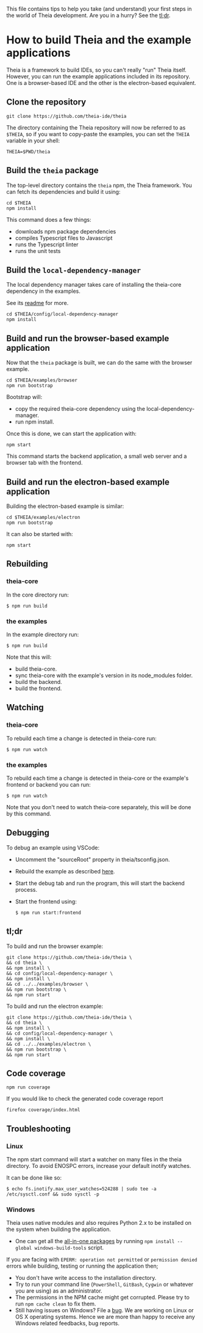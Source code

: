 This file contains tips to help you take (and understand) your first steps in
the world of Theia development.  Are you in a hurry?  See the [tl;dr](#tldr).

# How to build Theia and the example applications

Theia is a framework to build IDEs, so you can't really "run" Theia itself.
However, you can run the example applications included in its repository.  One
is a browser-based IDE and the other is the electron-based equivalent.

## Clone the repository

    git clone https://github.com/theia-ide/theia

The directory containing the Theia repository will now be referred to as
`$THEIA`, so if you want to copy-paste the examples, you can set the `THEIA`
variable in your shell:

    THEIA=$PWD/theia

## Build the `theia` package

The top-level directory contains the `theia` npm, the Theia framework.  You can
fetch its dependencies and build it using:

    cd $THEIA
    npm install

This command does a few things:

 - downloads npm package dependencies
 - compiles Typescript files to Javascript
 - runs the Typescript linter
 - runs the unit tests

## Build the `local-dependency-manager`

The local dependency manager takes care of installing the theia-core
dependency in the examples.

See its [readme](https://github.com/theia-ide/theia/tree/master/config/local-dependency-manager) for more.

	cd $THEIA/config/local-dependency-manager
	npm install

## Build and run the browser-based example application

Now that the `theia` package is built, we can do the same with the browser
example.

    cd $THEIA/examples/browser
    npm run bootstrap

Bootstrap will:
 - copy the required theia-core dependency using the local-dependency-manager.
 - run npm install.

Once this is done, we can start the application with:

    npm start

This command starts the backend application, a small web server and a browser
tab with the frontend.

## Build and run the electron-based example application

Building the electron-based example is similar:

    cd $THEIA/examples/electron
    npm run bootstrap

It can also be started with:

    npm start

## Rebuilding

### theia-core

In the core directory run:

	$ npm run build

### <a name="rebuilding-the-example"></a>the examples

In the example directory run:

	$ npm run build

Note that this will:
 - build theia-core.
 - sync theia-core with the example's version in its node_modules folder.
 - build the backend.
 - build the frontend.

## Watching

### theia-core

To rebuild each time a change is detected in theia-core run:

	$ npm run watch

### the examples

To rebuild each time a change is detected in theia-core or the example's
frontend or backend you can run:

	$ npm run watch

Note that you don't need to watch theia-core separately, this will be done
by this command.

## Debugging

To debug an example using VSCode:

- Uncomment the "sourceRoot" property in theia/tsconfig.json.
- Rebuild the example as described [here](#rebuilding-the-example).
- Start the debug tab and run the program, this will start the backend
  process.
- Start the frontend using:

   `$ npm run start:frontend`

## tl;dr

To build and run the browser example:

    git clone https://github.com/theia-ide/theia \
    && cd theia \
    && npm install \
    && cd config/local-dependency-manager \
    && npm install \
    && cd ../../examples/browser \
    && npm run bootstrap \
    && npm run start

To build and run the electron example:

    git clone https://github.com/theia-ide/theia \
    && cd theia \
    && npm install \
    && cd config/local-dependency-manager \
    && npm install \
    && cd ../../examples/electron \
    && npm run bootstrap \
    && npm run start

## Code coverage

    npm run coverage

If you would like to check the generated code coverage report

    firefox coverage/index.html

## Troubleshooting

### Linux

The npm start command will start a watcher on many files in the theia
directory. To avoid ENOSPC errors, increase your default inotify watches.

It can be done like so:

	$ echo fs.inotify.max_user_watches=524288 | sudo tee -a /etc/sysctl.conf && sudo sysctl -p

### Windows

Theia uses native modules and also requires Python 2.x to be installed on the system when building the application.
 - One can get all the [all-in-one packages] by running `npm install --global windows-build-tools` script.

 If you are facing with `EPERM: operation not permitted` or `permission denied` errors while building, testing or running the application then;
 - You don't have write access to the installation directory.
 - Try to run your command line (`PowerShell`, `GitBash`, `Cygwin` or whatever you are using) as an administrator.
 - The permissions in the NPM cache might get corrupted. Please try to run `npm cache clean` to fix them.
 - Still having issues on Windows? File a [bug]. We are working on Linux or OS X operating systems. Hence we are more than happy to receive any Windows related feedbacks, bug reports.

[all-in-one packages]: https://github.com/felixrieseberg/windows-build-tools
[bug]: https://github.com/theia-ide/theia/issues